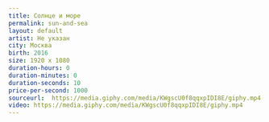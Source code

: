 ```yaml
---
title: Солнце и море
permalink: sun-and-sea
layout: default
artist: Не указан
city: Москва
birth: 2016
size: 1920 x 1080
duration-hours: 0
duration-minutes: 0
duration-seconds: 10
price-per-second: 1000
sourceurl:  https://media.giphy.com/media/KWgscU0f8qqxpIDI8E/giphy.mp4
video: https://media.giphy.com/media/KWgscU0f8qqxpIDI8E/giphy.mp4
---
```

